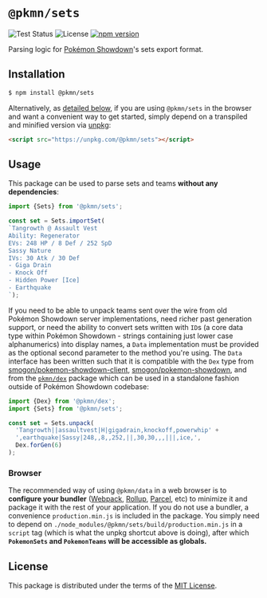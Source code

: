 # `@pkmn/sets`

![Test Status](https://github.com/pkmn/ps/workflows/Tests/badge.svg)
![License](https://img.shields.io/badge/License-MIT-blue.svg)
[![npm version](https://img.shields.io/npm/v/@pkmn/sets.svg)](https://www.npmjs.com/package/@pkmn/sets)

Parsing logic for [Pokémon Showdown](https://pokemonshowdown.com)'s sets export format.

## Installation

```sh
$ npm install @pkmn/sets
```

Alternatively, as [detailed below](#browser), if you are using `@pkmn/sets` in the browser and want
a convenient way to get started, simply depend on a transpiled and minified version via
[unpkg](https://unpkg.com/):

```html
<script src="https://unpkg.com/@pkmn/sets"></script>
```

## Usage

This package can be used to parse sets and teams **without any dependencies**:

```ts
import {Sets} from '@pkmn/sets';

const set = Sets.importSet(
`Tangrowth @ Assault Vest
Ability: Regenerator
EVs: 248 HP / 8 Def / 252 SpD
Sassy Nature
IVs: 30 Atk / 30 Def
- Giga Drain
- Knock Off
- Hidden Power [Ice]
- Earthquake
`);
```

If you need to be able to unpack teams sent over the wire from old Pokémon Showdown server
implementations, need richer past generation support, or need the ability to convert sets written
with `ID`s (a core data type within Pokémon Showdown - strings containing just lower case
alphanumerics) into display names, a `Data` implementation must be provided as the optional second
parameter to the method you're using. The `Data` interface has been written such that it is
compatible with the `Dex` type from
[smogon/pokemon-showdown-client](https://github.com/smogon/pokemon-showdown-client),
[smogon/pokemon-showdown](https://github.com/smogon/pokemon-showdown), and from the
[`pkmn/dex`](../dex) package which can be used in a standalone fashion outside of Pokémon Showdown
codebase:

```ts
import {Dex} from '@pkmn/dex';
import {Sets} from '@pkmn/sets';

const set = Sets.unpack(
  'Tangrowth||assaultvest|H|gigadrain,knockoff,powerwhip' +
  ',earthquake|Sassy|248,,8,,252,||,30,30,,,|||,ice,',
  Dex.forGen(6)
);
```

### Browser

The recommended way of using `@pkmn/data` in a web browser is to **configure your bundler**
([Webpack](https://webpack.js.org/), [Rollup](https://rollupjs.org/),
[Parcel](https://parceljs.org/), etc) to minimize it and package it with the rest of your
application. If you do not use a bundler, a convenience `production.min.js` is included in the
package. You simply need to depend on `./node_modules/@pkmn/sets/build/production.min.js` in a
`script` tag (which is what the unpkg shortcut above is doing), after which **`PokemonSets` and
`PokemonTeams` will be accessible as globals.**

## License

This package is distributed under the terms of the [MIT License](LICENSE).
